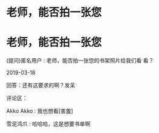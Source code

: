 # 老师，能否拍一张您

# 老师，能否拍一张您

(提问)匿名用户 : 老师，能否拍一张您的书架照片给我们看 看？

2019-03-18

回答：还有这要求的啊？发呆

评论区：

Akko Akko : 我也想看[害羞]

雪泥鸿爪 : 哈哈哈，这是想要书单啊